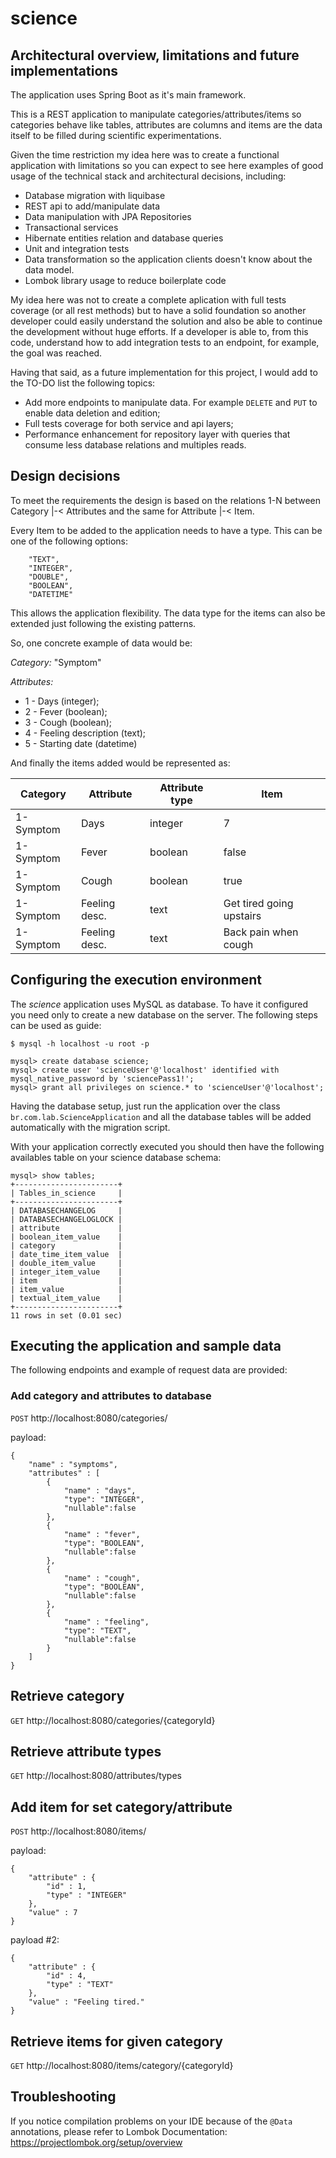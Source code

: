 # science

## Architectural overview, limitations and future implementations

The application uses Spring Boot as it's main framework.

This is a REST application to manipulate categories/attributes/items so categories behave like tables, attributes are columns and items are the data itself to be filled during scientific experimentations.

Given the time restriction my idea here was to create a functional application with limitations so you can expect to see here examples of good usage of the technical stack and architectural decisions, including:

* Database migration with liquibase
* REST api to add/manipulate data
* Data manipulation with JPA Repositories
* Transactional services
* Hibernate entities relation and database queries
* Unit and integration tests
* Data transformation so the application clients doesn't know about the data model. 
* Lombok library usage to reduce boilerplate code

My idea here was not to create a complete aplication with full tests coverage (or all rest methods) but to have a solid foundation so another developer could easily understand the solution and also be able to continue the development without huge efforts. If a developer is able to, from this code, understand how to add integration tests to an endpoint, for example, the goal was reached.

Having that said, as a future implementation for this project, I would add to the TO-DO list the following topics:

* Add more endpoints to manipulate data. For example `DELETE` and `PUT` to enable data deletion and edition;
* Full tests coverage for both service and api layers;
* Performance enhancement for repository layer with queries that consume less database relations and multiples reads.

## Design decisions

To meet the requirements the design is based on the relations 1-N between Category |-< Attributes and the same for Attribute |-< Item.

Every Item to be added to the application needs to have a type. This can be one of the following options:

```
    "TEXT",
    "INTEGER",
    "DOUBLE",
    "BOOLEAN",
    "DATETIME"
```

This allows the application flexibility. The data type for the items can also be extended just following the existing patterns.

So, one concrete example of data would be:

*Category:* "Symptom"

*Attributes:* 

* 1 - Days (integer); 
* 2 - Fever (boolean);
* 3 - Cough (boolean);
* 4 - Feeling description (text);
* 5 - Starting date (datetime)

And finally the items added would be represented as:

|Category  | Attribute  | Attribute type  |  Item  |
|----------|------------|-----------------|--------|
| 1-Symptom| Days | integer | 7 |
| 1-Symptom| Fever | boolean | false |
| 1-Symptom| Cough | boolean | true |
| 1-Symptom| Feeling desc. | text | Get tired going upstairs |
| 1-Symptom| Feeling desc. | text | Back pain when cough |

## Configuring the execution environment

The *science* application uses MySQL as database. To have it configured you need only to create a new database on the server. The following steps can be used as guide:

```
$ mysql -h localhost -u root -p

mysql> create database science;
mysql> create user 'scienceUser'@'localhost' identified with mysql_native_password by 'sciencePass1!';
mysql> grant all privileges on science.* to 'scienceUser'@'localhost';
```

Having the database setup, just run the application over the class `br.com.lab.ScienceApplication` and all the database tables will be added automatically with the migration script.

With your application correctly executed you should then have the following availables table on your science database schema:

```
mysql> show tables;
+-----------------------+
| Tables_in_science     |
+-----------------------+
| DATABASECHANGELOG     |
| DATABASECHANGELOGLOCK |
| attribute             |
| boolean_item_value    |
| category              |
| date_time_item_value  |
| double_item_value     |
| integer_item_value    |
| item                  |
| item_value            |
| textual_item_value    |
+-----------------------+
11 rows in set (0.01 sec)
```

## Executing the application and sample data

The following endpoints and example of request data are provided:

### Add category and attributes to database

`POST` http://localhost:8080/categories/

payload:

```
{
    "name" : "symptoms",
    "attributes" : [
        {
            "name" : "days",
            "type": "INTEGER",
            "nullable":false
        },
        {
            "name" : "fever",
            "type": "BOOLEAN",
            "nullable":false
        },
        {
            "name" : "cough",
            "type": "BOOLEAN",
            "nullable":false
        },
        {
            "name" : "feeling",
            "type": "TEXT",
            "nullable":false
        }
    ]
}
```

## Retrieve category

`GET` http://localhost:8080/categories/{categoryId} 

## Retrieve attribute types

`GET` http://localhost:8080/attributes/types

## Add item for set category/attribute

`POST` http://localhost:8080/items/

payload:

```
{
    "attribute" : {
        "id" : 1,
        "type" : "INTEGER"
    },
    "value" : 7
}
```

payload #2:

```
{
    "attribute" : {
        "id" : 4,
        "type" : "TEXT"
    },
    "value" : "Feeling tired."
}
```
## Retrieve items for given category

`GET` http://localhost:8080/items/category/{categoryId}

## Troubleshooting

If you notice compilation problems on your IDE because of the `@Data` annotations, please refer to Lombok Documentation: https://projectlombok.org/setup/overview

